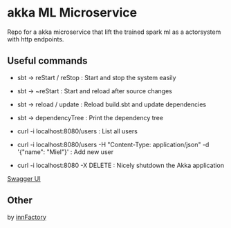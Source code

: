 # akka ML Microservice #

Repo for a akka microservice that lift the trained spark ml as a actorsystem with http endpoints.

## Useful commands ##

- sbt -> reStart / reStop             : Start and stop the system easily
- sbt -> ~reStart                     : Start and reload after source changes
- sbt -> reload / update              : Reload build.sbt and update dependencies
- sbt -> dependencyTree               : Print the dependency tree

- curl -i localhost:8080/users        : List all users
- curl -i localhost:8080/users -H "Content-Type: application/json" -d '{"name": "Miel"}'    : Add new user
- curl -i localhost:8080 -X DELETE    : Nicely shutdown the Akka application

[Swagger UI](http://localhost:8080/swagger/)

## Other ##
by [innFactory](https://innfactory.de)
